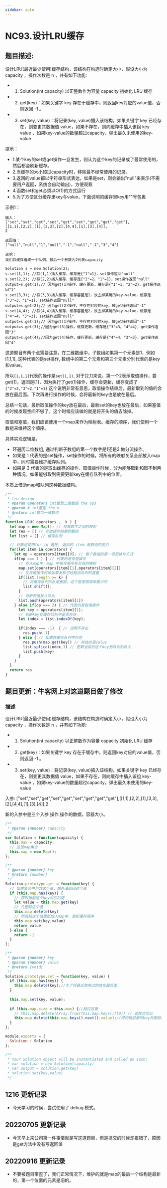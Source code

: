 ```yaml
---
sidebar: auto
---
```


# NC93.设计LRU缓存

## 题目描述: 

设计LRU(最近最少使用)缓存结构，该结构在构造时确定大小，假设大小为 capacity ，操作次数是 n ，并有如下功能:
- 1. Solution(int capacity) 以正整数作为容量 capacity 初始化 LRU 缓存
- 2. get(key)：如果关键字 key 存在于缓存中，则返回key对应的value值，否则返回 -1 。
- 3. set(key, value)：将记录(key, value)插入该结构，如果关键字 key 已经存在，则变更其数据值 value，如果不存在，则向缓存中插入该组 key-value ，如果key-value的数量超过capacity，弹出最久未使用的key-value

提示：
- 1.某个key的set或get操作一旦发生，则认为这个key的记录成了最常使用的，然后都会刷新缓存。
- 2.当缓存的大小超过capacity时，移除最不经常使用的记录。
- 3.返回的value都以字符串形式表达，如果是set，则会输出"null"来表示(不需要用户返回，系统会自动输出)，方便观察
- 4.函数set和get必须以O(1)的方式运行
- 5.为了方便区分缓存里key与value，下面说明的缓存里key用""号包裹

示例1：

```
输入：
["set","set","get","set","get","set","get","get","get"],
[[1,1],[2,2],[1],[3,3],[2],[4,4],[1],[3],[4]],
2

返回值：
["null","null","1","null","-1","null","-1","3","4"]

说明：
我们将缓存看成一个队列，最后一个参数为2代表capacity

Solution s = new Solution(2);
s.set(1,1); //将(1,1)插入缓存，缓存是{"1"=1}，set操作返回"null"
s.set(2,2); //将(2,2)插入缓存，缓存是{"2"=2，"1"=1}，set操作返回"null"
output=s.get(1);// 因为get(1)操作，缓存更新，缓存是{"1"=1，"2"=2}，get操作返回"1"
s.set(3,3); //将(3,3)插入缓存，缓存容量是2，故去掉某尾的key-value，缓存是{"3"=3，"1"=1}，set操作返回"null" 
output=s.get(2);// 因为get(2)操作，不存在对应的key，故get操作返回"-1"
s.set(4,4); //将(4,4)插入缓存，缓存容量是2，故去掉某尾的key-value，缓存是{"4"=4，"3"=3}，set操作返回"null" 
output=s.get(1);// 因为get(1)操作，不存在对应的key，故get操作返回"-1"
output=s.get(3);//因为get(3)操作，缓存更新，缓存是{"3"=3，"4"=4}，get操作返回"3"
output=s.get(4);//因为get(4)操作，缓存更新，缓存是{"4"=4，"3"=3}，get操作返回"4"
```

这道题目有两个点需要注意，在二维数组中，子数组如果第一个元素是1，例如 [1,1,1], 这种代表的是set操作, 数组中的第二个元素和第三个元素分别代表的是key和value。 

所以`[1,1,1]`代表的操作是`set(1,1)`, 对于[2,1]来说，第一个2表示取值操作，要get(1)，返回是[1]，因为执行了get(1)操作，缓存会更新，缓存变成了 `{"2"=2,"3"=2,"1"=1}` 这个说明非常有意思，取值操作结束后，最新取到的值的会放在最后面。下次再进行操作的时候，会将最新的key也是放在最后。

总结一句话，最新取值操作的key放在最后，最新set的key也放在最后，如果塞值的时候发现空间不够了，这个时候应该做的就是将开头的值去除掉。

取值和塞值，我们应该使用一个map来作为映射表。缓存的顺序，我们使用一个数组来维持这个顺序。

具体实现逻辑是，
- 环遍历二维数组, 通过判断子数组的第一个数字是1还是2 做分流操作。
- 如果是 1 代表的是set操作，set操作的时候，将所有的映射关系全部放入map中，同时需要维护缓存队列。
- 如果是 2 代表的是取出缓存的操作，取值操作时候，分为能够取到和取不到两种情况。如果能够取到需要更新key在缓存队列中的位置。

本质上借助map和队列这种数据结构。
```js
/**
 * lru design
 * @param operators int整型二维数组 the ops
 * @param k int整型 the k
 * @return int整型一维数组
 */
function LRU( operators ,  k ) {
  let map = new Map(); // 存放数字之间的映射
  let res = [] // 存放操作结果的数组
  let list = [] // 缓存队列

  // 对数组使用for in 循环, 返回的 item 是数组的索引
  for(let item in operators) {
    let op = operators[item][0]; // 每个数组的第一项是操作方式
    if(op === 1 ) { // 代表的是存值操作
      // 存入map中，map 中保存着所有关系的映射
      map.set(operators[item][1],operators[item][2])
      // 在存值操作时候如果发现已经超出队列的容量
      if(list.length >= k) {
        // 将缓存队列的队尾删除，这个是使用频率最少的
        list.shift();
      }
      // 将新的值放入队头
      list.push(operators[item][1])
    } else if(op === 2) { // 代表的是取值操作
      let key = operators[item][1];
      // 判断key在缓存队列中是否存在
      let index = list.indexOf(key); 
      
      if(index === -1)  { // 说明不存在
        res.push(-1)
      } else { // 如果在缓存队列中存在
        res.push(map.get(key)) // 存放的是value
        list.splice(index,1) // 更新当前的这个key到队列的队头
        list.push(key)
      }
    }
  }
  return res
}
```

## 题目更新：牛客网上对这道题目做了修改

### 描述
设计LRU(最近最少使用)缓存结构，该结构在构造时确定大小，假设大小为 capacity ，操作次数是 n ，并有如下功能:
- 1. Solution(int capacity) 以正整数作为容量 capacity 初始化 LRU 缓存
- 2. get(key)：如果关键字 key 存在于缓存中，则返回key对应的value值，否则返回 -1 。
- 3. set(key, value)：将记录(key, value)插入该结构，如果关键字 key 已经存在，则变更其数据值 value，如果不存在，则向缓存中插入该组 key-value ，如果key-value的数量超过capacity，弹出最久未使用的key-value

入参:
["set","set","get","set","get","set","get","get","get"],[[1,1],[2,2],[1],[3,3],[2],[4,4],[1],[3],[4]],2

新的入参中是三个入参 操作 操作的数据，容器大小。

```js
/**
 * @param {number} capacity
 */
var Solution = function(capacity) {
  this.max = capacity;
  // 这是map集合
  this.map = new Map();
};

/** 
 * @param {number} key
 * @return {number}
 */
Solution.prototype.get = function(key) {
  // 如果集合中包含这个值，想办法返回这个值
  if (this.map.has(key)) {
    // 获取当前这个key对应的值
    let value = this.map.get(key)
    // 先删除这个值
    this.map.delete(key)
    // 然后把这个值重新放入map中，更新缓存顺序
    this.map.set(key,value)
    return value
  } else {
    return -1
  }
};

/** 
 * @param {number} key 
 * @param {number} value
 * @return {void}
 */
Solution.prototype.set = function(key, value) {
  if (this.map.has(key)) {
    this.map.delete(key);//为了将最近使用过的放在最后面
  }
  
  this.map.set(key, value);
  
  if (this.map.size > this.max) {//超过容量
    // this.map.delete(Array.from(this.map.keys())[0]) // 这样也可以
    this.map.delete(this.map.keys().next().value);//得到最前面的key并删除此键值对
  }
};

module.exports = {
  Solution : Solution
};

/**
 * Your Solution object will be instantiated and called as such:
 * var solution = new Solution(capacity)
 * var output = solution.get(key)
 * solution.set(key,value)
 */
```

## 1216 更新记录
- 今天学习的时候，尝试使用了 debug 模式。

## 20220705 更新记录
- 今天早上来公司第一件事情就是写这道题目，但是提交的时候却报错了，原因是get方法中没有写返回值

## 20220916 更新记录
- 不要被题目带歪了，我们正常情况下，维护的就是map的最后一个结构是最新的，第一个位置的元素是旧的。